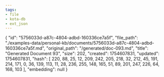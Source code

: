 ```yaml
---
tags:
- file
- kota-db
- ext_json
---
```

{
  "id": "5756033d-a87c-4804-adbd-160336ce7a5f",
  "file_path": "./examples-data/personal-kb/documents/5756033d-a87c-4804-adbd-160336ce7a5f.md",
  "original_path": "/generated/doc-093.md",
  "title": "Generated Document 93",
  "size": 202,
  "created": 1754607831,
  "updated": 1754607831,
  "hash": [
    220,
    88,
    25,
    12,
    209,
    242,
    205,
    218,
    32,
    212,
    45,
    191,
    214,
    171,
    0,
    36,
    139,
    113,
    11,
    28,
    236,
    255,
    148,
    165,
    51,
    89,
    201,
    247,
    226,
    64,
    168,
    103
  ],
  "embedding": null
}